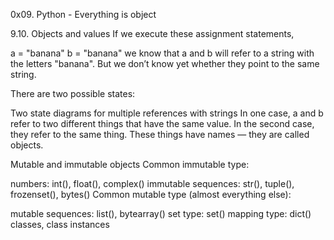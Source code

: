 0x09. Python - Everything is object

9.10. Objects and values
If we execute these assignment statements,

a = "banana"
b = "banana"
we know that a and b will refer to a string with the letters "banana". But we don’t know yet whether they point to the same string.

There are two possible states:

Two state diagrams for multiple references with strings
In one case, a and b refer to two different things that have the same value. In the second case, they refer to the same thing. These things have names — they are called objects.

Mutable and immutable objects
Common immutable type:

numbers: int(), float(), complex()
immutable sequences: str(), tuple(), frozenset(), bytes()
Common mutable type (almost everything else):

mutable sequences: list(), bytearray()
set type: set()
mapping type: dict()
classes, class instances
